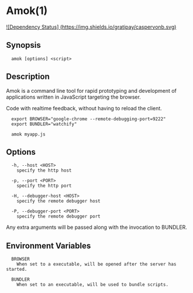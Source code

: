 # Amok(1)
[![Dependency Status] (https://img.shields.io/gratipay/caspervonb.svg)](https://gratipay.com/caspervonb/)

## Synopsis
```
  amok [options] <script>
```

## Description
Amok is a command line tool for rapid prototyping and development of applications
written in JavaScript targeting the browser.

Code with realtime feedback, without having to reload the client.

```
  export BROWSER="google-chrome --remote-debugging-port=9222"
  export BUNDLER="watchify"
  
  amok myapp.js
```

## Options
```
  -h, --host <HOST>
    specify the http host

  -p, --port <PORT>
    specify the http port

  -H, --debugger-host <HOST>
    specify the remote debugger host

  -P, --debugger-port <PORT>
    specify the remote debugger port
```

Any extra arguments will be passed along with the invocation to BUNDLER.

## Environment Variables
```
  BROWSER
    When set to a executable, will be opened after the server has started.

  BUNDLER
    When set to an executable, will be used to bundle scripts.
```

